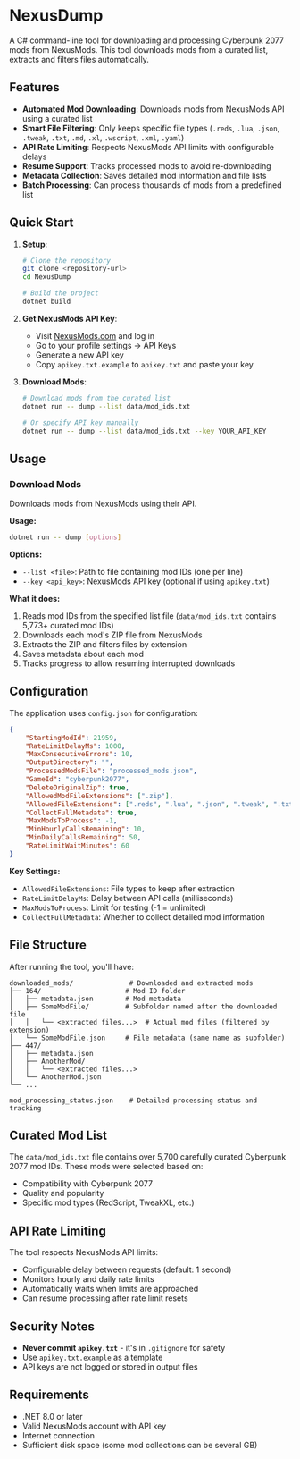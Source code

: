 # NexusDump

A C# command-line tool for downloading and processing Cyberpunk 2077 mods from NexusMods. This tool downloads mods from a curated list, extracts and filters files automatically.

## Features

- **Automated Mod Downloading**: Downloads mods from NexusMods API using a curated list
- **Smart File Filtering**: Only keeps specific file types (`.reds`, `.lua`, `.json`, `.tweak`, `.txt`, `.md`, `.xl`, `.wscript`, `.xml`, `.yaml`)
- **API Rate Limiting**: Respects NexusMods API limits with configurable delays
- **Resume Support**: Tracks processed mods to avoid re-downloading
- **Metadata Collection**: Saves detailed mod information and file lists
- **Batch Processing**: Can process thousands of mods from a predefined list

## Quick Start

1. **Setup**:
   ```bash
   # Clone the repository
   git clone <repository-url>
   cd NexusDump
   
   # Build the project
   dotnet build
   ```

2. **Get NexusMods API Key**:
   - Visit [NexusMods.com](https://www.nexusmods.com) and log in
   - Go to your profile settings → API Keys
   - Generate a new API key
   - Copy `apikey.txt.example` to `apikey.txt` and paste your key

3. **Download Mods**:
   ```bash
   # Download mods from the curated list
   dotnet run -- dump --list data/mod_ids.txt
   
   # Or specify API key manually
   dotnet run -- dump --list data/mod_ids.txt --key YOUR_API_KEY
   ```

## Usage

### Download Mods

Downloads mods from NexusMods using their API.

**Usage:**
```bash
dotnet run -- dump [options]
```

**Options:**
- `--list <file>`: Path to file containing mod IDs (one per line)
- `--key <api_key>`: NexusMods API key (optional if using `apikey.txt`)

**What it does:**
1. Reads mod IDs from the specified list file (`data/mod_ids.txt` contains 5,773+ curated mod IDs)
2. Downloads each mod's ZIP file from NexusMods
3. Extracts the ZIP and filters files by extension
4. Saves metadata about each mod
5. Tracks progress to allow resuming interrupted downloads

## Configuration

The application uses `config.json` for configuration:

```json
{
    "StartingModId": 21959,
    "RateLimitDelayMs": 1000,
    "MaxConsecutiveErrors": 10,
    "OutputDirectory": "",
    "ProcessedModsFile": "processed_mods.json",
    "GameId": "cyberpunk2077",
    "DeleteOriginalZip": true,
    "AllowedModFileExtensions": [".zip"],
    "AllowedFileExtensions": [".reds", ".lua", ".json", ".tweak", ".txt", ".md", ".xl", ".wscript", ".xml", ".yaml"],
    "CollectFullMetadata": true,
    "MaxModsToProcess": -1,
    "MinHourlyCallsRemaining": 10,
    "MinDailyCallsRemaining": 50,
    "RateLimitWaitMinutes": 60
}
```

**Key Settings:**
- `AllowedFileExtensions`: File types to keep after extraction
- `RateLimitDelayMs`: Delay between API calls (milliseconds)
- `MaxModsToProcess`: Limit for testing (-1 = unlimited)
- `CollectFullMetadata`: Whether to collect detailed mod information

## File Structure

After running the tool, you'll have:

```
downloaded_mods/              # Downloaded and extracted mods
├── 164/                     # Mod ID folder
│   ├── metadata.json        # Mod metadata
│   ├── SomeModFile/         # Subfolder named after the downloaded file
│   │   └── <extracted files...>  # Actual mod files (filtered by extension)
│   └── SomeModFile.json     # File metadata (same name as subfolder)
├── 447/
│   ├── metadata.json
│   ├── AnotherMod/
│   │   └── <extracted files...>
│   └── AnotherMod.json
└── ...

mod_processing_status.json    # Detailed processing status and tracking
```

## Curated Mod List

The `data/mod_ids.txt` file contains over 5,700 carefully curated Cyberpunk 2077 mod IDs. These mods were selected based on:
- Compatibility with Cyberpunk 2077
- Quality and popularity
- Specific mod types (RedScript, TweakXL, etc.)

## API Rate Limiting

The tool respects NexusMods API limits:
- Configurable delay between requests (default: 1 second)
- Monitors hourly and daily rate limits
- Automatically waits when limits are approached
- Can resume processing after rate limit resets

## Security Notes

- **Never commit `apikey.txt`** - it's in `.gitignore` for safety
- Use `apikey.txt.example` as a template
- API keys are not logged or stored in output files

## Requirements

- .NET 8.0 or later
- Valid NexusMods account with API key
- Internet connection
- Sufficient disk space (some mod collections can be several GB)
